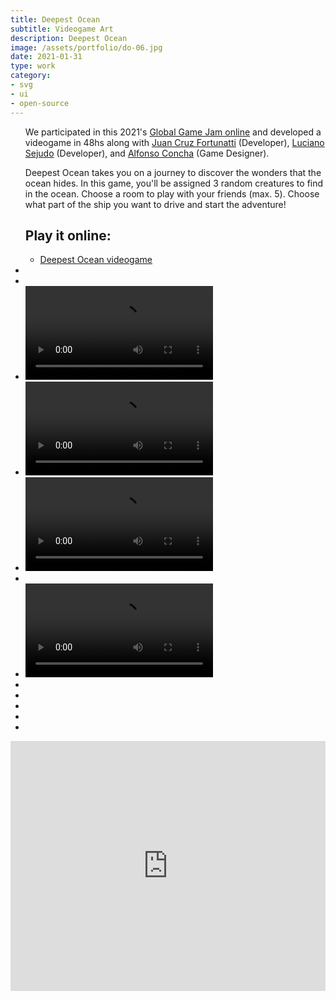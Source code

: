 ```yaml
---
title: Deepest Ocean
subtitle: Videogame Art
description: Deepest Ocean
image: /assets/portfolio/do-06.jpg
date: 2021-01-31
type: work
category: 
- svg
- ui
- open-source
---
```


<ul class="gallery masonry">
    <div class="content">
        <p>We participated in this 2021's <a target="_blank" rel="noreferrer" href="https://globalgamejam.org/2021/games/deepest-ocean-6">Global Game Jam online</a> and developed a videogame in 48hs along with <a target="_blank" rel="noreferrer" href="https://twitter.com/jcfortunatti">Juan Cruz Fortunatti</a> (Developer), <a target="_blank" rel="noreferrer" href="https://twitter.com/luucho_s">Luciano Sejudo</a>  (Developer), and <a target="_blank" rel="noreferrer" href="https://twitter.com/sikolio">Alfonso Concha</a> (Game Designer).</p>
        <p>Deepest Ocean takes you on a journey to discover the wonders that the ocean hides. In this game, you'll be assigned 3 random creatures to find in the ocean. Choose a room to play with your friends (max. 5). Choose what part of the ship you want to drive and start the adventure!</p>
        <h2>Play it online:</h2>
        <ul class="music-list">
            <li><a target="_blank" rel="noreferrer" href="http://deepestocean.tk/" class="heart">Deepest Ocean videogame</a></li>
        </ul>
    </div>
    <li><img src="/assets/portfolio/do-10.jpg" alt=""></li>
    <li><img src="/assets/portfolio/do-03.jpg" alt=""></li>
    <li><video controls><source src="/assets/portfolio/do-12.mp4" type="video/mp4"></video></li>
    <li><video controls><source src="/assets/portfolio/do-13.mp4" type="video/mp4"></video></li>
    <li><video controls><source src="/assets/portfolio/do-14.mp4" type="video/mp4"></video></li>    
    <li><img src="/assets/portfolio/do-11.jpg" alt=""></li>
    <li><video controls><source src="/assets/portfolio/do-05.mp4" type="video/mp4"><p>Your browser doesn't support HTML5 video. Here is a <a href="https://www.youtube.com/watch?v=tga0DzSCKt0&ab_channel=MarianaBeldi">link to the video</a> instead.</p></video></li>
    <li><img src="/assets/portfolio/do-02.jpg" alt=""></li>
    <li><img src="/assets/portfolio/do-01.jpg" alt=""></li>
    <li><img src="/assets/portfolio/do-06.jpg" alt=""></li>
    <li><img src="/assets/portfolio/do-09.jpg" alt=""></li>
    <li><img src="/assets/portfolio/do-07.png" alt=""></li>
</ul>

<iframe class="iframe-post" width="100%" height="400" src="https://www.youtube.com/embed/Nnxix-JGn0A?si=DouWeAHsR3e0yEXf" title="YouTube video player" frameborder="0" allow="accelerometer; autoplay; clipboard-write; encrypted-media; gyroscope; picture-in-picture; web-share" referrerpolicy="strict-origin-when-cross-origin" allowfullscreen></iframe>
<!-- 

---
title: Spiritualized Calendar
subtitle: Music Calendar
description: Spiritualized Calendar
image: /work/th-calendar.jpg
date: 02 Dec 2015
category: 
- illustration
- graphic design
- art direction
---

<ul class="tags">
    <li>art direction</li>
    <li>illustration</li>
    <li>graphic design</li>
</ul>
<ul class="gallery masonry">
    <div class="content">
        <p class="content-date">December, 2015</p>
        <h1>Spiritualized Calendar</h1>
        <p>A tribute to Spiritualized album 'Ladies and gentlemen we are floating in space' I made ​​a calendar illustrating briefly each one of the 12 songs on CD format.</p>
        <h2>Print yours:</h2>
        <ul class="music-list">
            <li><a target="_blank" rel="noreferrer" href="https://holabelda.com/portfoliofolio/2020/04/03/spiritualized-calendar-for-print/" class="heart">Free download</a></li>
        </ul>
    </div>
    <li><img src="/work/th-calendar.jpg"></li>
    <li><img src="/work/calendar-02.jpg"></li>
    <li><img src="/work/calendar-03.jpg"></li>
    <li><img src="/work/calendar-04.jpg"></li>
    <li><img src="/work/calendar-05.jpg"></li>
    <li><img src="/work/calendar-06.jpg"></li>
    <li><img src="/work/calendar-07.jpg"></li>
    <li><img src="/work/calendar-08.jpg"></li>
    <li><img src="/work/calendar-09.jpg"></li>
    <li><img src="/work/calendar-10.jpg"></li>
    <li><img src="/work/calendar-11.jpg"></li>
    <li><img src="/work/calendar-12.jpg"></li>
    <li><img src="/work/calendar-13.jpg"></li>
    <li><img src="/work/calendar-14.jpg"></li>
</ul> -->